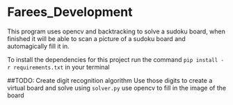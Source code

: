 # Farees_Development

This program uses opencv and backtracking to solve a sudoku board, when finished it will be able to scan a picture of a sudoku board and automagically fill it in.

To install the dependencies for this project run the command `pip install -r requirements.txt` in your terminal

##TODO:
Create digit recognition algorithm
Use those digits to create a virtual board and solve using `solver.py`
use opencv to fill in the image of the board
